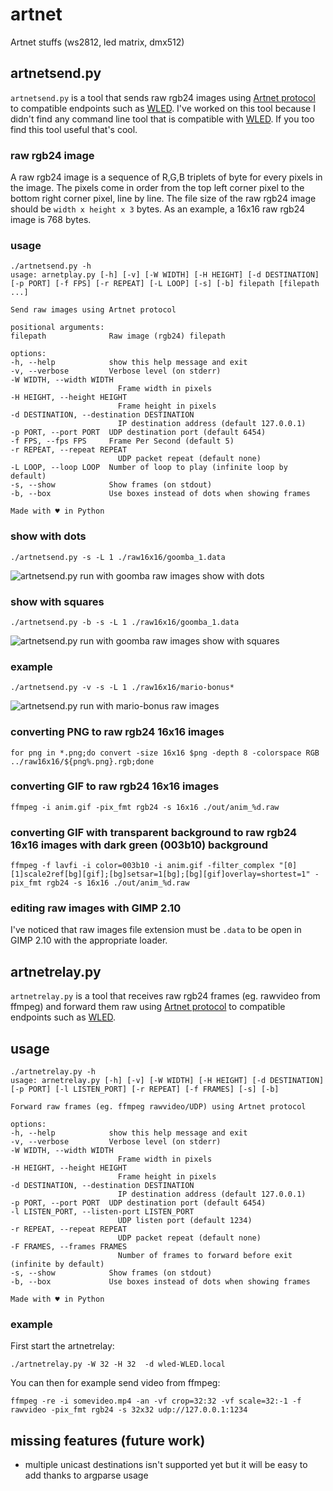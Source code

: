 # artnet
Artnet stuffs (ws2812, led matrix, dmx512)

## artnetsend.py 

`artnetsend.py` is a tool that sends raw rgb24 images using [Artnet protocol](https://en.wikipedia.org/wiki/Art-Net) to compatible endpoints such as [WLED](https://kno.wled.ge/). I've worked on this tool because I didn't find any command line tool that is compatible with [WLED](https://kno.wled.ge/). If you too find this tool useful that's cool.

### raw rgb24 image

A raw rgb24 image is a sequence of R,G,B triplets of byte for every pixels in the image. The pixels come in order from the top left corner pixel to the bottom right corner pixel, line by line.
The file size of the raw rgb24 image should be `width x height x 3` bytes. As an example, a 16x16 raw rgb24 image is 768 bytes.

### usage

    ./artnetsend.py -h
    usage: arnetplay.py [-h] [-v] [-W WIDTH] [-H HEIGHT] [-d DESTINATION] [-p PORT] [-f FPS] [-r REPEAT] [-L LOOP] [-s] [-b] filepath [filepath ...]

    Send raw images using Artnet protocol

    positional arguments:
    filepath              Raw image (rgb24) filepath

    options:
    -h, --help            show this help message and exit
    -v, --verbose         Verbose level (on stderr)
    -W WIDTH, --width WIDTH
                            Frame width in pixels
    -H HEIGHT, --height HEIGHT
                            Frame height in pixels
    -d DESTINATION, --destination DESTINATION
                            IP destination address (default 127.0.0.1)
    -p PORT, --port PORT  UDP destination port (default 6454)
    -f FPS, --fps FPS     Frame Per Second (default 5)
    -r REPEAT, --repeat REPEAT
                            UDP packet repeat (default none)
    -L LOOP, --loop LOOP  Number of loop to play (infinite loop by default)
    -s, --show            Show frames (on stdout)
    -b, --box             Use boxes instead of dots when showing frames

    Made with ♥ in Python

### show with dots

    ./artnetsend.py -s -L 1 ./raw16x16/goomba_1.data

![artnetsend.py run with goomba raw images show with dots](./pics/goomba-dot.png)

### show with squares

    ./artnetsend.py -b -s -L 1 ./raw16x16/goomba_1.data

![artnetsend.py run with goomba raw images show with squares](./pics/goomba-square.png)

### example

    ./artnetsend.py -v -s -L 1 ./raw16x16/mario-bonus*

![artnetsend.py run with mario-bonus raw images](./pics/mario-bonus-run.png)

### converting PNG to raw rgb24 16x16 images

    for png in *.png;do convert -size 16x16 $png -depth 8 -colorspace RGB ../raw16x16/${png%.png}.rgb;done

### converting GIF to raw rgb24 16x16 images

    ffmpeg -i anim.gif -pix_fmt rgb24 -s 16x16 ./out/anim_%d.raw

### converting GIF with transparent background to raw rgb24 16x16 images with dark green (003b10) background

    ffmpeg -f lavfi -i color=003b10 -i anim.gif -filter_complex "[0][1]scale2ref[bg][gif];[bg]setsar=1[bg];[bg][gif]overlay=shortest=1" -pix_fmt rgb24 -s 16x16 ./out/anim_%d.raw

### editing raw images with GIMP 2.10

I've noticed that raw images file extension must be `.data` to be open in GIMP 2.10 with the appropriate loader.

## artnetrelay.py

`artnetrelay.py` is a tool that receives raw rgb24 frames (eg. rawvideo from ffmpeg) and forward them raw using [Artnet protocol](https://en.wikipedia.org/wiki/Art-Net) to compatible endpoints such as [WLED](https://kno.wled.ge/).

## usage

    ./artnetrelay.py -h
    usage: arnetrelay.py [-h] [-v] [-W WIDTH] [-H HEIGHT] [-d DESTINATION] [-p PORT] [-l LISTEN_PORT] [-r REPEAT] [-f FRAMES] [-s] [-b]

    Forward raw frames (eg. ffmpeg rawvideo/UDP) using Artnet protocol

    options:
    -h, --help            show this help message and exit
    -v, --verbose         Verbose level (on stderr)
    -W WIDTH, --width WIDTH
                            Frame width in pixels
    -H HEIGHT, --height HEIGHT
                            Frame height in pixels
    -d DESTINATION, --destination DESTINATION
                            IP destination address (default 127.0.0.1)
    -p PORT, --port PORT  UDP destination port (default 6454)
    -l LISTEN_PORT, --listen-port LISTEN_PORT
                            UDP listen port (default 1234)
    -r REPEAT, --repeat REPEAT
                            UDP packet repeat (default none)
    -F FRAMES, --frames FRAMES
                            Number of frames to forward before exit (infinite by default)
    -s, --show            Show frames (on stdout)
    -b, --box             Use boxes instead of dots when showing frames

    Made with ♥ in Python

### example

First start the artnetrelay:

    ./artnetrelay.py -W 32 -H 32  -d wled-WLED.local

You can then for example send video from ffmpeg:

    ffmpeg -re -i somevideo.mp4 -an -vf crop=32:32 -vf scale=32:-1 -f rawvideo -pix_fmt rgb24 -s 32x32 udp://127.0.0.1:1234

## missing features (future work)

- multiple unicast destinations isn't supported yet but it will be easy to add thanks to argparse usage
